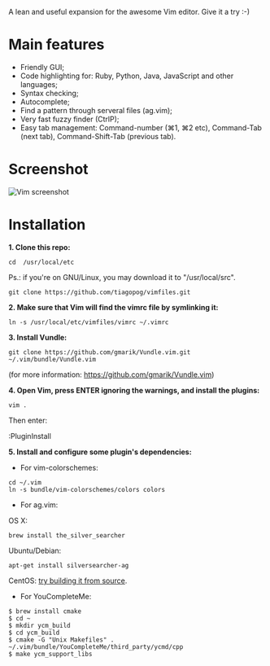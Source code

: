 A lean and useful expansion for the awesome Vim editor. Give it a try :-)

# Main features

- Friendly GUI;
- Code highlighting for: Ruby, Python, Java, JavaScript and other languages;
- Syntax checking;
- Autocomplete;
- Find a pattern through serveral files (ag.vim);
- Very fast fuzzy finder (CtrlP);
- Easy tab management: Command-number (⌘1, ⌘2 etc), Command-Tab (next tab), Command-Shift-Tab (previous tab).


# Screenshot

![Vim screenshot](https://s3-us-west-2.amazonaws.com/tiagopog/GitHub/vimfiles/vim_full.png)

# Installation

**1\. Clone this repo:**

```
cd  /usr/local/etc
```
Ps.: if you're on GNU/Linux, you may download it to "/usr/local/src".

```
git clone https://github.com/tiagopog/vimfiles.git
```

**2\. Make sure that Vim will find the vimrc file by symlinking it:**

```ln -s /usr/local/etc/vimfiles/vimrc ~/.vimrc```

**3\. Install Vundle:**

```git clone https://github.com/gmarik/Vundle.vim.git ~/.vim/bundle/Vundle.vim```

(for more information: https://github.com/gmarik/Vundle.vim)

**4\. Open Vim, press ENTER ignoring the warnings, and install the plugins:**

```
vim .
```

Then enter:

:PluginInstall

**5\. Install and configure some plugin's dependencies:**

- For vim-colorschemes: 

```
cd ~/.vim
ln -s bundle/vim-colorschemes/colors colors
```

- For ag.vim:

OS X:

```brew install the_silver_searcher```

Ubuntu/Debian:

```apt-get install silversearcher-ag```

CentOS: [try building it from source](https://github.com/ggreer/the_silver_searcher#building-from-source). 


- For YouCompleteMe:

```
$ brew install cmake
$ cd ~
$ mkdir ycm_build
$ cd ycm_build
$ cmake -G "Unix Makefiles" . ~/.vim/bundle/YouCompleteMe/third_party/ycmd/cpp
$ make ycm_support_libs
```
